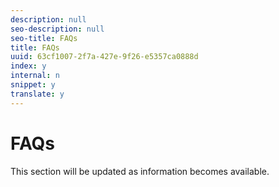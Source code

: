 ```yaml
---
description: null
seo-description: null
seo-title: FAQs
title: FAQs
uuid: 63cf1007-2f7a-427e-9f26-e5357ca0888d
index: y
internal: n
snippet: y
translate: y
---
```


# FAQs

This section will be updated as information becomes available. 

